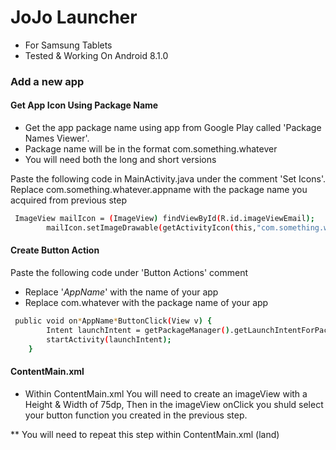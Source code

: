 
# JoJo Launcher 


  - For Samsung Tablets 
  - Tested & Working On Android 8.1.0




### Add a new app

#### Get App Icon Using Package Name
* Get the app package name using app from Google Play called 'Package Names Viewer'. 
* Package name will be in the format com.something.whatever
* You will need both the long and short versions 

Paste the following code in MainActivity.java under the comment 'Set Icons'.
Replace com.something.whatever.appname with the package name you acquired from previous step 

```sh
 ImageView mailIcon = (ImageView) findViewById(R.id.imageViewEmail);
        mailIcon.setImageDrawable(getActivityIcon(this,"com.something.whatever.appname","com.something.whatever.appname.MainActivity"));
```

#### Create Button Action
Paste the following code under  'Button Actions' comment 

* Replace '*AppName*' with the name of your app 
* Replace com.whatever with the package name of your app

```sh
 public void on*AppName*ButtonClick(View v) {
        Intent launchIntent = getPackageManager().getLaunchIntentForPackage("com.whatever");
        startActivity(launchIntent);
    }
```

#### ContentMain.xml

* Within ContentMain.xml
You will need to create an imageView with a Height & Width of 75dp, Then in the imageView onClick you shuld select your button function you created in the previous step.

** You will need to repeat this step within ContentMain.xml (land)





